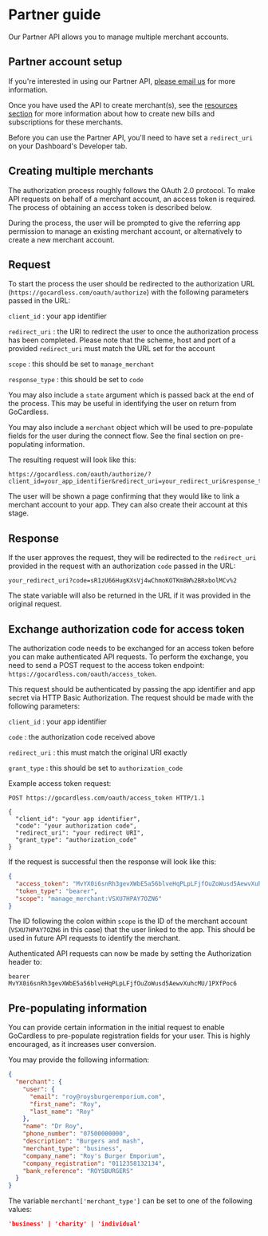 # Partner guide

<p class="intro">Our Partner API allows you to manage multiple merchant accounts.</p>

## Partner account setup

If you're interested in using our Partner API, [please email us](mailto:help@gocardless.com) for more information.

Once you have used the API to create merchant(s), see the [resources section](https://developer.gocardless.com/#bill) for more information about how to create new bills and subscriptions for these merchants.

Before you can use the Partner API, you'll need to have set a `redirect_uri` on your Dashboard's Developer tab.

## Creating multiple merchants

The authorization process roughly follows the OAuth 2.0 protocol. To make API requests on behalf of a merchant account, an access token is required. The process of obtaining an access token is described below.

During the process, the user will be prompted to give the referring app permission to manage an existing merchant account, or alternatively to create a new merchant account.

## Request

To start the process the user should be redirected to the authorization URL (`https://gocardless.com/oauth/authorize`) with the following parameters passed in the URL:

`client_id`
:    your app identifier

`redirect_uri`
:    the URI to redirect the user to once the authorization process has been completed. Please note that the scheme, host and port of a provided `redirect_uri` must match the URL set for the account

`scope`
:    this should be set to `manage_merchant`

`response_type`
:    this should be set to `code`

You may also include a `state` argument which is passed back at the end of the process. This may be useful in identifying the user on return from GoCardless.

You may also include a `merchant` object which will be used to pre-populate fields for the user during the connect flow. See the final section on pre-populating information.

The resulting request will look like this:

```
https://gocardless.com/oauth/authorize/?client_id=your_app_identifier&redirect_uri=your_redirect_uri&response_type=code&scope=manage_merchant
```

The user will be shown a page confirming that they would like to link a merchant account to your app. They can also create their account at this stage.

## Response

If the user approves the request, they will be redirected to the `redirect_uri` provided in the request with an authorization `code` passed in the URL:

    your_redirect_uri?code=sR1zU66HugKXsVj4wChmoKOTKm8W%2BRxbolMCv%2

The state variable will also be returned in the URL if it was provided in the original request.

## Exchange authorization code for access token

The authorization code needs to be exchanged for an access token before you can make authenticated API requests. To perform the exchange, you need to send a POST request to the access token endpoint: `https://gocardless.com/oauth/access_token`.

This request should be authenticated by passing the app identifier and app secret via HTTP Basic Authorization. The request should be made with the following parameters:

`client_id`
:    your app identifier

`code`
:    the authorization code received above

`redirect_uri`
:    this must match the original URI exactly

`grant_type`
:    this should be set to `authorization_code`

Example access token request:

```http
POST https://gocardless.com/oauth/access_token HTTP/1.1

{
  "client_id": "your app identifier",
  "code": "your authorization code",
  "redirect_uri": "your redirect URI",
  "grant_type": "authorization_code"
}
```


If the request is successful then the response will look like this:

```json
{
  "access_token": "MvYX0i6snRh3gevXWbE5a56blveHqPLpLFjfOuZoWusd5AewvXuhcMU/1PXfPoc6",
  "token_type": "bearer",
  "scope": "manage_merchant:VSXU7HPAY7OZN6"
}
```

The ID following the colon within `scope` is the ID of the merchant account (`VSXU7HPAY7OZN6` in this case) that the user linked to the app. This should be used in future API requests to identify the merchant.

Authenticated API requests can now be made by setting the Authorization header to:

    bearer MvYX0i6snRh3gevXWbE5a56blveHqPLpLFjfOuZoWusd5AewvXuhcMU/1PXfPoc6

## Pre-populating information

You can provide certain information in the initial request to enable GoCardless to pre-populate registration fields for your user. This is highly encouraged, as it increases user conversion.

You may provide the following information:

```json
{
  "merchant": {
    "user": {
      "email": "roy@roysburgeremporium.com",
      "first_name": "Roy",
      "last_name": "Roy"
    },
    "name": "Dr Roy",
    "phone_number": "07500000000",
    "description": "Burgers and mash",
    "merchant_type": "business",
    "company_name": "Roy's Burger Emporium",
    "company_registration": "0112358132134",
    "bank_reference": "ROYSBURGERS"
  }
}
```

The variable `merchant['merchant_type']` can be set to one of the following values:

```json
'business' | 'charity' | 'individual'
```
